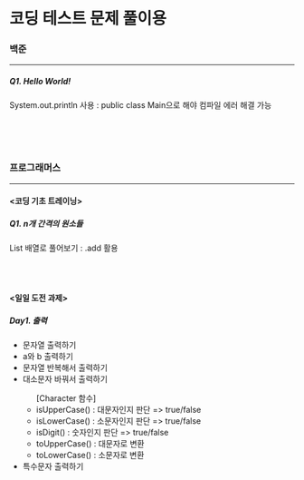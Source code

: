 <h1>코딩 테스트 문제 풀이용</h1> 

<h3>백준</h3>
<hr/>
<h5>Q1. Hello World!</h5>
<span>System.out.println 사용 : public class Main으로 해야 컴파일 에러 해결 가능</span>

<br/><br/><br/>
<h3>프로그래머스</h3>
<hr/>
<h4><코딩 기초 트레이닝></h4>
<h5>Q1. n개 간격의 원소들</h5>
<span>List 배열로 풀어보기 : .add 활용</span>

<br/><br/>
<h4><일일 도전 과제></h4>
<h5>Day1. 출력</h5>
<ul>
  <li>문자열 출력하기</li>
   <li>a와 b 출력하기</li>
   <li>문자열 반복해서 출력하기</li>
   <li>대소문자 바꿔서 출력하기 </li>
     <ul>[Character 함수]
     <li>isUpperCase() : 대문자인지 판단 => true/false</li>
       <li>isLowerCase() : 소문자인지 판단 => true/false</li>
       <li>isDigit() : 숫자인지 판단 => true/false</li>
       <li>toUpperCase() : 대문자로 변환</li>
       <li>toLowerCase() : 소문자로 변환</li>
     </ul>
     
   
   <li>특수문자 출력하기</li>
</ul>
